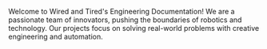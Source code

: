 Welcome to Wired and Tired's Engineering Documentation!
 We are a passionate team of innovators, pushing the boundaries of robotics and technology. Our projects focus on solving real-world problems with creative engineering and automation.